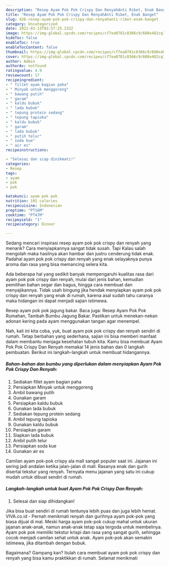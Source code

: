 ```yaml
---
description: "Resep Ayam Pok Pok Crispy Dan RenyahAnti Ribet, Enak Banget"
title: "Resep Ayam Pok Pok Crispy Dan RenyahAnti Ribet, Enak Banget"
slug: 426-resep-ayam-pok-pok-crispy-dan-renyahanti-ribet-enak-banget
category: Uncategorized
date: 2022-03-13T03:57:25.232Z
image: https://img-global.cpcdn.com/recipes/cf7ea0781c8366c9/680x482cq70/ayam-pok-pok-crispy-dan-renyah-foto-resep-utama.jpg
hideToc: false
enableToc: true
enableTocContent: false
thumbnail: https://img-global.cpcdn.com/recipes/cf7ea0781c8366c9/680x482cq70/ayam-pok-pok-crispy-dan-renyah-foto-resep-utama.jpg
cover: https://img-global.cpcdn.com/recipes/cf7ea0781c8366c9/680x482cq70/ayam-pok-pok-crispy-dan-renyah-foto-resep-utama.jpg
author: Admin
authorAv: notfound
ratingvalue: 4.9
reviewcount: 17
recipeingredient:
- " fillet ayam bagian paha"
- " Minyak untuk menggoreng"
- " bawang putih"
- " garam"
- " kaldu bubuk"
- " lada bubuk"
- " tepung protein sedang"
- " tepung tapioka"
- " kaldu bubuk"
- " garam"
- " lada bubuk"
- " putih telur"
- " soda kue"
- " air es"
recipeinstructions:

- "Selesai dan siap dinikmati!"
categories:
- Resep
tags:
- ayam
- pok
- pok

katakunci: ayam pok pok 
nutrition: 191 calories
recipecuisine: Indonesian
preptime: "PT16M"
cooktime: "PT47M"
recipeyield: "1"
recipecategory: Dinner

---
```



Sedang mencari inspirasi resep ayam pok pok crispy dan renyah yang menarik? Cara menyiapkannya sangat tidak susah. Tapi Kalau salah mengolah maka hasilnya akan hambar dan justru cenderung tidak enak. Padahal ayam pok pok crispy dan renyah yang enak selayaknya punya aroma dan rasa yang bisa memancing selera kita.


Ada beberapa hal yang sedikit banyak mempengaruhi kualitas rasa dari ayam pok pok crispy dan renyah, mulai dari jenis bahan, kemudian pemilihan bahan segar dan bagus, hingga cara membuat dan menyajikannya. Tidak usah bingung jika hendak menyiapkan ayam pok pok crispy dan renyah yang enak di rumah, karena asal sudah tahu caranya maka hidangan ini dapat menjadi sajian istimewa.

Resep ayam pok pok jagung bakar. Baca juga: Resep Ayam Pok Pok Rumahan, Tambah Bumbu Jagung Bakar. Pastikan untuk menekan-nekan adonan kering pada ayam menggunakan tangan agar menempel.


Nah, kali ini kita coba, yuk, buat ayam pok pok crispy dan renyah sendiri di rumah. Tetap berbahan yang sederhana, sajian ini bisa memberi manfaat dalam membantu menjaga kesehatan tubuh kita. Kamu bisa membuat Ayam Pok Pok Crispy Dan Renyah memakai 14 jenis bahan dan 0 langkah pembuatan. Berikut ini langkah-langkah untuk membuat hidangannya.

<!--inarticleads1-->

##### Bahan-bahan dan bumbu yang diperlukan dalam menyiapkan Ayam Pok Pok Crispy Dan Renyah:

1. Sediakan  fillet ayam bagian paha
1. Persiapkan  Minyak untuk menggoreng
1. Ambil  bawang putih
1. Gunakan  garam
1. Persiapkan  kaldu bubuk
1. Gunakan  lada bubuk
1. Sediakan  tepung protein sedang
1. Ambil  tepung tapioka
1. Gunakan  kaldu bubuk
1. Persiapkan  garam
1. Siapkan  lada bubuk
1. Ambil  putih telur
1. Persiapkan  soda kue
1. Gunakan  air es


Camilan ayam pok-pok crispy ala mall sangat populer saat ini. Jajanan ini sering jadi andalan ketika jalan-jalan di mall. Rasanya enak dan gurih disertai tekstur yang renyah. Ternyata menu jajanan yang satu ini cukup mudah untuk dibuat sendiri di rumah. 

<!--inarticleads2-->

##### Langkah-langkah untuk buat Ayam Pok Pok Crispy Dan Renyah:


1. Selesai dan siap dihidangkan!

Jika bisa buat sendiri di rumah tentunya lebih puas dan juga lebih hemat. VIVA.co.id - Pernah menikmati renyah dan gurihnya ayam pok-pok yang biasa dijual di mal. Meski harga ayam pok-pok cukup mahal untuk ukuran jajanan anak-anak, namun anak-anak tetap saja tergoda untuk membelinya. Ayam pok pok memiliki tekstur krispi dan rasa yang sangat gurih, sehingga cocok menjadi camilan sehat untuk anak. Ayam pok-pok akan semakin istimewa, jika ditambah dengan bubuk. 

Bagaimana? Gampang kan? Itulah cara membuat ayam pok pok crispy dan renyah yang bisa kamu praktikkan di rumah. Selamat menikmati
